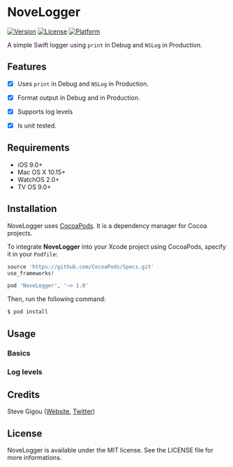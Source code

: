 # NoveLogger

[![Version](https://img.shields.io/cocoapods/v/NoveLogger.svg?style=flat)](https://cocoapods.org/pods/NoveLogger) [![License](https://img.shields.io/cocoapods/l/NoveLogger.svg?style=flat)](https://cocoapods.org/pods/NoveLogger) [![Platform](https://img.shields.io/cocoapods/p/NoveLogger.svg?style=flat)](https://cocoapods.org/pods/NoveLogger)

A simple Swift logger using `print` in Debug and `NSLog` in Production.


## Features

- [x] Uses `print` in Debug and `NSLog` in Production.
- [x] Format output in Debug and in Production.
- [x] Supports log levels
- [x] Is unit tested.


## Requirements

- iOS 9.0+
- Mac OS X 10.15+
- WatchOS 2.0+
- TV OS 9.0+


## Installation

NoveLogger uses [CocoaPods](http://cocoapods.org). It is a dependency manager for Cocoa projects.

To integrate **NoveLogger** into your Xcode project using CocoaPods, specify it in your `Podfile`:

```ruby
source 'https://github.com/CocoaPods/Specs.git'
use_frameworks!

pod 'NoveLogger', '~> 1.0'
```

Then, run the following command:

```bash
$ pod install
```


## Usage

### Basics

### Log levels


## Credits

Steve Gigou ([Website](https://steve.gigou.fr), [Twitter](https://twitter.com/stevegigou))


## License

NoveLogger is available under the MIT license. See the LICENSE file for more informations.